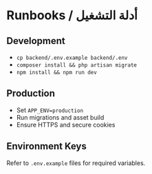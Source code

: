 # Runbooks / أدلة التشغيل

## Development
- `cp backend/.env.example backend/.env`
- `composer install && php artisan migrate`
- `npm install && npm run dev`

## Production
- Set `APP_ENV=production`
- Run migrations and asset build
- Ensure HTTPS and secure cookies

## Environment Keys
Refer to `.env.example` files for required variables.

